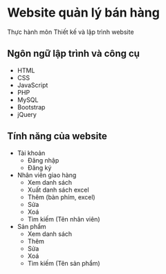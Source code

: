 # Website quản lý bán hàng

Thực hành môn Thiết kế và lập trình website

## Ngôn ngữ lập trình và công cụ
- HTML
- CSS
- JavaScript
- PHP
- MySQL
- Bootstrap
- jQuery

## Tính năng của website
- Tài khoản
  - Đăng nhập
  - Đăng ký
- Nhân viên giao hàng
  - Xem danh sách
  - Xuất danh sách excel
  - Thêm (bàn phím, excel)
  - Sửa
  - Xoá
  - Tìm kiếm (Tên nhân viên)
- Sản phẩm
  - Xem danh sách
  - Thêm
  - Sửa
  - Xoá
  - Tìm kiếm (Tên sản phẩm)